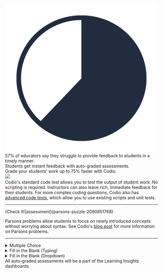 <div class="title-area">
  <img class="pie-chart" src=".guides/img/assessments-chart.png" />
  <div class="main-title">
    57% of educators say they struggle to provide feedback to students in a timely manner.
  </div>
</div>

<div class="marketing">
  Students get instant feedback with auto-graded assessments.<br>
  Grade your students' work up to 75% faster with Codio.
</div>

<img src=".guides/img/standard_code_test.gif" />
<div class="blurb">
  Codio's standard code test allows you to test the output of student work. No scripting is required. Instructors can also leave rich, immediate feedback for their students. For more complex coding questions, Codio also has <a href="https://codio.com/docs/content/authoring/assessments/assessments-code-tests/">advanced code tests</a>, which allow you to use existing scripts and unit tests.
</div>

<hr>

{Check It!|assessment}(parsons-puzzle-2090851768)
<div class="blurb">
  Parsons problems allow students to focus on newly introduced concepts without worrying about syntax. See Codio's <a href="https://www.codio.com/blog/parsons-problems">blog post</a> for more information on Parsons problems.
</div>

<hr>

<details><summary>Multiple Choice</summary>{Check It!|assessment}(multiple-choice-576716946)</details>
<details><summary>Fill in the Blank (Typing)</summary>{Check It!|assessment}(fill-in-the-blanks-582354780)</details>
<details><summary>Fill in the Blank (Dropdown)</summary>{Check It!|assessment}(fill-in-the-blanks-80568668)</details>
  
<div class="blurb">
  All auto-graded assessments will be a part of the Learning Insights dashboards.
</div>
